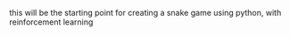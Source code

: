 this will be the starting point for creating a snake game using python, with reinforcement learning

